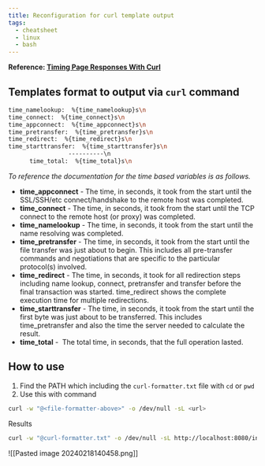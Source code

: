 ```yaml
---
title: Reconfiguration for curl template output
tags:
  - cheatsheet
  - linux
  - bash
---
```

**Reference: [Timing Page Responses With Curl](https://www.hashbangcode.com/article/timing-page-responses-curl)**

## Templates format to output via `curl` command

```bash title="curl-formatter.txt"
time_namelookup:  %{time_namelookup}s\n
time_connect:  %{time_connect}s\n
time_appconnect:  %{time_appconnect}s\n
time_pretransfer:  %{time_pretransfer}s\n
time_redirect:  %{time_redirect}s\n
time_starttransfer:  %{time_starttransfer}s\n
				 ----------\n
	  time_total:  %{time_total}s\n
```
*To reference the documentation for the time based variables is as follows.*
- **time_appconnect** - The time, in seconds, it took from the start until the SSL/SSH/etc connect/handshake to the remote host was completed.
- **time_connect** - The time, in seconds, it took from the start until the TCP connect to the remote host (or proxy) was completed.
- **time_namelookup** - The time, in seconds, it took from the start until the name resolving was completed.
- **time_pretransfer** - The time, in seconds, it took from the start until the file transfer was just about to begin. This includes all pre-transfer commands and negotiations that are specific to the particular protocol(s) involved.
- **time_redirect** - The time, in seconds, it took for all redirection steps including name lookup, connect, pretransfer and transfer before the final transaction was started. time_redirect shows the complete execution time for multiple redirections.
- **time_starttransfer** - The time, in seconds, it took from the start until the first byte was just about to be transferred. This includes time_pretransfer and also the time the server needed to calculate the result.
- **time_total** -  The total time, in seconds, that the full operation lasted.

## How to use

1. Find the PATH which including the `curl-formatter.txt` file with `cd` or `pwd`
2. Use this with command
```bash
curl -w "@<file-formatter-above>" -o /dev/null -sL <url>
```

Results
```bash
curl -w "@curl-formatter.txt" -o /dev/null -sL http://localhost:8080/index.html
```

![[Pasted image 20240218140458.png]]
